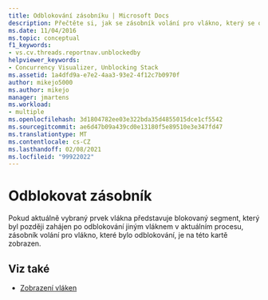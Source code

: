 ```yaml
---
title: Odblokování zásobníku | Microsoft Docs
description: Přečtěte si, jak se zásobník volání pro vlákno, který se odblokuje, zobrazuje na kartě po odblokování jiným vláknem v aktuálním procesu.
ms.date: 11/04/2016
ms.topic: conceptual
f1_keywords:
- vs.cv.threads.reportnav.unblockedby
helpviewer_keywords:
- Concurrency Visualizer, Unblocking Stack
ms.assetid: 1a4dfd9a-e7e2-4aa3-93e2-4f12c7b0970f
author: mikejo5000
ms.author: mikejo
manager: jmartens
ms.workload:
- multiple
ms.openlocfilehash: 3d1804782ee03e322bda35d4855015dce1cf5542
ms.sourcegitcommit: ae6d47b09a439cd0e13180f5e89510e3e347fd47
ms.translationtype: MT
ms.contentlocale: cs-CZ
ms.lasthandoff: 02/08/2021
ms.locfileid: "99922022"
---
```

# <a name="unblock-stack"></a>Odblokovat zásobník
Pokud aktuálně vybraný prvek vlákna představuje blokovaný segment, který byl později zahájen po odblokování jiným vláknem v aktuálním procesu, zásobník volání pro vlákno, které bylo odblokování, je na této kartě zobrazen.

## <a name="see-also"></a>Viz také
- [Zobrazení vláken](../profiling/threads-view-parallel-performance.md)